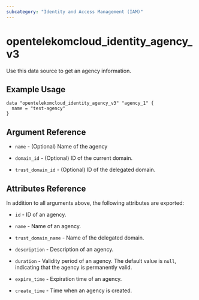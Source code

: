 ```yaml
---
subcategory: "Identity and Access Management (IAM)"
---
```


# opentelekomcloud_identity_agency_v3

Use this data source to get an agency information.

## Example Usage

```hcl
data "opentelekomcloud_identity_agency_v3" "agency_1" {
  name = "test-agency"
}
```

## Argument Reference

* `name` - (Optional) Name of the agency

* `domain_id` - (Optional) ID of the current domain.

* `trust_domain_id` - (Optional) ID of the delegated domain.

## Attributes Reference

In addition to all arguments above, the following attributes are exported:

* `id` - ID of an agency.

* `name` - Name of an agency.

* `trust_domain_name` - Name of the delegated domain.

* `description` - Description of an agency.

* `duration` - Validity period of an agency.
  The default value is `null`, indicating that the agency is permanently valid.

* `expire_time` - Expiration time of an agency.

* `create_time` - Time when an agency is created.
